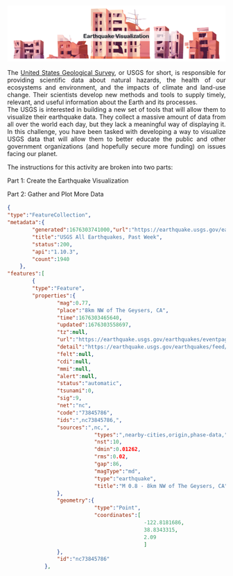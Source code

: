<p align="center">
    <img src="https://github.com/theidari/earthquake_visualization/blob/main/asset/readme_header.png" width="900">
<p>
<p align="justify">
The <a href="https://earthquake.usgs.gov/earthquakes/feed/v1.0/geojson.php">United States Geological Survey</a>, or USGS for short, 
is responsible for providing scientific data about natural hazards, 
the health of our ecosystems and environment, and the impacts of climate and land-use change. 
Their scientists develop new methods and tools to supply timely, relevant, and useful 
information about the Earth and its processes.<br>
The USGS is interested in building a new set of tools that will allow them to visualize their 
earthquake data. They collect a massive amount of data from all over the world each day, but 
they lack a meaningful way of displaying it. In this challenge, you have been tasked with developing 
a way to visualize USGS data that will allow them to better educate the public and other government 
organizations (and hopefully secure more funding) on issues facing our planet.
<p>

The instructions for this activity are broken into two parts:

Part 1: Create the Earthquake Visualization

Part 2: Gather and Plot More Data

```JSON
{
"type":"FeatureCollection",
"metadata":{
		"generated":1676303741000,"url":"https://earthquake.usgs.gov/earthquakes/feed/v1.0/summary/all_week.geojson",
		"title":"USGS All Earthquakes, Past Week",
		"status":200,
		"api":"1.10.3",
		"count":1940
    },
"features":[
		{
		"type":"Feature",
		"properties":{
                "mag":0.77,
                "place":"8km NW of The Geysers, CA",
                "time":1676303465640,
                "updated":1676303558697,
                "tz":null,
                "url":"https://earthquake.usgs.gov/earthquakes/eventpage/nc73845786",
                "detail":"https://earthquake.usgs.gov/earthquakes/feed/v1.0/detail/nc73845786.geojson",
                "felt":null,
                "cdi":null,
                "mmi":null,
                "alert":null,
                "status":"automatic",
                "tsunami":0,
                "sig":9,
                "net":"nc",
                "code":"73845786",
                "ids":",nc73845786,",
                "sources":",nc,",
							"types":",nearby-cities,origin,phase-data,",
							"nst":10,
							"dmin":0.01262,
							"rms":0.02,
							"gap":86,
							"magType":"md",
							"type":"earthquake",
							"title":"M 0.8 - 8km NW of The Geysers, CA"
				},
				"geometry":{
							"type":"Point",
							"coordinates":[
											-122.8181686,
											38.8343315,
											2.09
											]
				},
				"id":"nc73845786"
			},
            
``` 
